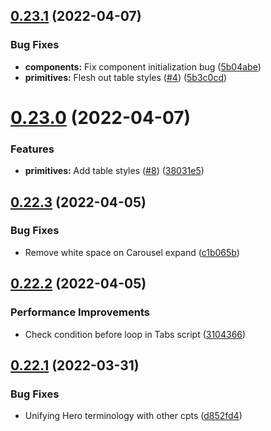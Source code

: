 ## [0.23.1](https://github.com/jacecotton/tcds/compare/v0.23.0...v0.23.1) (2022-04-07)


### Bug Fixes

* **components:** Fix component initialization bug ([5b04abe](https://github.com/jacecotton/tcds/commit/5b04abe03584a9e34410636971f0e1f7417f50c9))
* **primitives:** Flesh out table styles ([#4](https://github.com/jacecotton/tcds/issues/4)) ([5b3c0cd](https://github.com/jacecotton/tcds/commit/5b3c0cd9aed3c1c2d368275b3952eaf5c21bd8ed))



# [0.23.0](https://github.com/jacecotton/tcds/compare/v0.22.3...v0.23.0) (2022-04-07)


### Features

* **primitives:** Add table styles ([#8](https://github.com/jacecotton/tcds/issues/8)) ([38031e5](https://github.com/jacecotton/tcds/commit/38031e5a78c6f8240bfa3a90b3504872a5fddecc))



## [0.22.3](https://github.com/jacecotton/tcds/compare/v0.22.2...v0.22.3) (2022-04-05)


### Bug Fixes

* Remove white space on Carousel expand ([c1b065b](https://github.com/jacecotton/tcds/commit/c1b065bac7f66e914a90abc4df36c02fd2c4b6d7))



## [0.22.2](https://github.com/jacecotton/tcds/compare/v0.22.1...v0.22.2) (2022-04-05)


### Performance Improvements

* Check condition before loop in Tabs script ([3104366](https://github.com/jacecotton/tcds/commit/3104366b6970ad87434373fac26476fc9f3a33f0))



## [0.22.1](https://github.com/jacecotton/tcds/compare/v0.22.0...v0.22.1) (2022-03-31)


### Bug Fixes

* Unifying Hero terminology with other cpts ([d852fd4](https://github.com/jacecotton/tcds/commit/d852fd4f85bd315fbe3ec81cb426b6577f728d0a))



